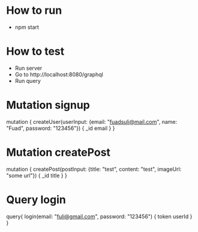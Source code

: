 # How to run

- npm start 


# How to test

- Run server
- Go to http://localhost:8080/graphql
- Run query

# Mutation signup
mutation {
  createUser(userInput: {email: "fuadsuli@mail.com", name: "Fuad", password: "123456"}) {
    _id
    email
  }
}

# Mutation createPost
mutation {
  createPost(postInput: {title: "test", content: "test", imageUrl: "some url"}) {
    _id
    title
  }
}


# Query login
query{
  login(email: "fuli@gmail.com", password: "123456") {
    token
    userId
  }
}